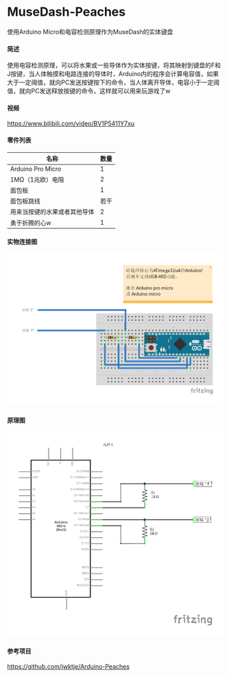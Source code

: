 # MuseDash-Peaches
使用Arduino Micro和电容检测原理作为MuseDash的实体键盘

#### 简述
使用电容检测原理，可以将水果或一些导体作为实体按键，将其映射到键盘的F和J按键，当人体触摸和电路连接的导体时，Arduino内的程序会计算电容值，如果大于一定阈值，就向PC发送按键按下的命令，当人体离开导体，电容小于一定阈值，就向PC发送释放按键的命令，这样就可以用来玩游戏了w

#### 视频
<https://www.bilibili.com/video/BV1P5411Y7xu>

#### 零件列表
| 名称 | 数量 |
| ---- | ---- |
| Arduino Pro Micro | 1 |
| 1MΩ（1兆欧）电阻 | 2 |
| 面包板 | 1 |
| 面包板跳线 | 若干 |
| 用来当按键的水果或者其他导体 | 2 |
| 勇于折腾的心w | 1 |

#### 实物连接图
![实物连接图](https://raw.githubusercontent.com/ciisaichan/MuseDash-Peaches/master/old/images/1.jpg)
#### 原理图
![原理图](https://raw.githubusercontent.com/ciisaichan/MuseDash-Peaches/master/old/images/2.jpg)

#### 参考项目
<https://github.com/jwktje/Arduino-Peaches>
